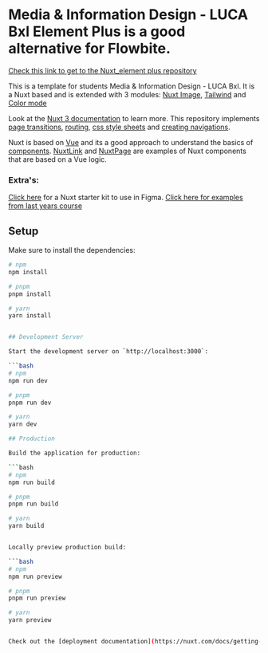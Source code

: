 # Media & Information Design - LUCA Bxl Element Plus is a good alternative for Flowbite.
[Check this link to get to the Nuxt_element plus repository](https://github.com/bureaupixel/Nuxt-element-plus)


This is a template for students Media & Information Design - LUCA Bxl. It is a Nuxt based and is extended with 3 modules: [Nuxt Image](https://nuxt.com/modules/image), [Tailwind](https://nuxt.com/modules/tailwindcss) and [Color mode](https://nuxt.com/modules/color-mode)


Look at the [Nuxt 3 documentation](https://nuxt.com/) to learn more. This repository implements [page transitions](https://nuxt.com/docs/getting-started/transitions), [routing](https://nuxt.com/docs/getting-started/routing), [css style sheets](https://nuxt.com/docs/getting-started/assets) and [creating navigations](https://nuxt.com/docs/api/components/nuxt-link#nuxtlink). 

Nuxt is based on [Vue](https://vuejs.org) and its a good approach to understand the basics of [components](https://vuejs.org/guide/essentials/component-basics.html). [NuxtLink](https://nuxt.com/docs/api/components/nuxt-link) and [NuxtPage](https://nuxt.com/docs/api/components/nuxt-page) are examples of Nuxt components that are based on a Vue logic.

### Extra's:
[Click here](https://www.figma.com/community/file/1296154408275753939) for a Nuxt starter kit to use in Figma.
[Click here for examples from last years course](https://ccs.bureaupixel.be)


## Setup

Make sure to install the dependencies:

```bash
# npm
npm install

# pnpm
pnpm install

# yarn
yarn install


## Development Server

Start the development server on `http://localhost:3000`:

```bash
# npm
npm run dev

# pnpm
pnpm run dev

# yarn
yarn dev

## Production

Build the application for production:

```bash
# npm
npm run build

# pnpm
pnpm run build

# yarn
yarn build


Locally preview production build:

```bash
# npm
npm run preview

# pnpm
pnpm run preview

# yarn
yarn preview


Check out the [deployment documentation](https://nuxt.com/docs/getting-started/deployment) for more information.
